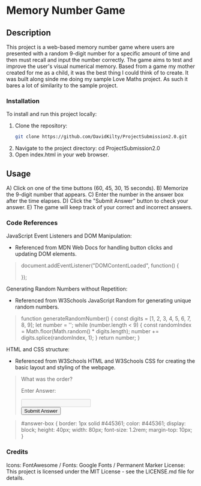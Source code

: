 # Memory Number Game


## Description
This project is a web-based memory number game where users are presented with a random 9-digit number for a specific amount of time and then must recall and input the number correctly. The game aims to test and improve the user's visual numerical memory. Based from a game my mother created for me as a child, it was the best thing I could think of to create. It was built along sinde me doing my sample Love Maths project. As such it bares a lot of similarity to the sample project. 

### Installation
To install and run this project locally:
1. Clone the repository:
   ```bash
   git clone https://github.com/DavidKilty/ProjectSubmission2.0.git
2. Navigate to the project directory:
 cd ProjectSubmission2.0
3. Open index.html in your web browser.

   
## Usage

A) Click on one of the time buttons (60, 45, 30, 15 seconds).
B) Memorize the 9-digit number that appears.
C) Enter the number in the answer box after the time elapses.
D) Click the "Submit Answer" button to check your answer.
E) The game will keep track of your correct and incorrect answers.


### Code References

JavaScript Event Listeners and DOM Manipulation:

 - Referenced from MDN Web Docs for handling button clicks and updating DOM elements.
     
> document.addEventListener("DOMContentLoaded", function() {
>
>   });
   
 Generating Random Numbers without Repetition:
 
 - Referenced from W3Schools JavaScript Random for generating unique random numbers.

> function generateRandomNumber() {
>   const digits = [1, 2, 3, 4, 5, 6, 7, 8, 9];
>   let number = '';
>   while (number.length < 9) {
>      const randomIndex = Math.floor(Math.random() * digits.length);
>      number += digits.splice(randomIndex, 1);
>  }
>  return number;
> }


HTML and CSS structure:

- Referenced from W3Schools HTML and W3Schools CSS for creating the basic layout and styling of the webpage.
 
>
> <div class="game-area">
>   <div class="controls-area">
>       <!-- Button elements -->
>  </div>
>  <div class="question-area">
>  <span>What was the order?</span>
>      <p class="answer-message">Enter Answer:</p>
>       <input id="answer-box" type="number" disabled>
>  </div>
>  <button data-type="submit" class="btn btn--gray">Submit Answer</button>
> </div>

> #answer-box {
>  border: 1px solid #445361;
>   color: #445361;
>   display: block;
>   height: 40px;
>   width: 80px;
>   font-size: 1.2rem;
>   margin-top: 10px;
> }

 
### Credits

Icons: FontAwesome / 
Fonts: Google Fonts / Permanent Marker 
License: This project is licensed under the MIT License - see the LICENSE.md file for details.


